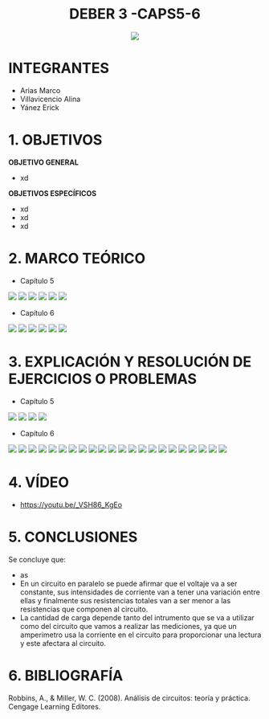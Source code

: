 <div align="center">

# DEBER 3 -CAPS5-6

![](https://github.com/erickyanez1/IMAGENES-DEBER-1/blob/main/espe.png) 

</div>

# **INTEGRANTES**

- Arias Marco
- Villavicencio Alina
- Yánez Erick


# **1. OBJETIVOS**

**OBJETIVO GENERAL**
  - xd
 
 **OBJETIVOS ESPECÍFICOS**
  - xd
  - xd
  - xd

# **2. MARCO TEÓRICO**
- Capítulo 5

![](https://github.com/erickyanez1/DEBER3/blob/main/IMG/map_1_cap5.png)
![](https://github.com/erickyanez1/DEBER3/blob/main/IMG/map_2_cap5.png)
![](https://github.com/erickyanez1/DEBER3/blob/main/IMG/map_3_cap5.png)
![](https://github.com/erickyanez1/DEBER3/blob/main/IMG/map_4_cap5.png)
![](https://github.com/erickyanez1/DEBER3/blob/main/IMG/map_5_cap5.png)
![](https://github.com/erickyanez1/DEBER3/blob/main/IMG/map_6_cap5.png)


- Capítulo 6

![](https://github.com/erickyanez1/DEBER3/blob/main/IMG/MapaCap6_P1.jpg)
![](https://github.com/erickyanez1/DEBER3/blob/main/IMG/MapaCap6_P2.jpg)
![](https://github.com/erickyanez1/DEBER3/blob/main/IMG/MapaCap6_P3.jpg)
![](https://github.com/erickyanez1/DEBER3/blob/main/IMG/MapaCap6_P4.jpg)
![](https://github.com/erickyanez1/DEBER3/blob/main/IMG/MapaCap6_P5.jpg)
![](https://github.com/erickyanez1/DEBER3/blob/main/IMG/MapaCap6_P6.jpg)

# **3. EXPLICACIÓN Y RESOLUCIÓN DE EJERCICIOS O PROBLEMAS**
- Capítulo 5

![](https://github.com/erickyanez1/DEBER3/blob/main/IMG/ejer_33_cap5.png)
![](https://github.com/erickyanez1/DEBER3/blob/main/IMG/ejer_35_cap5.png)
![](https://github.com/erickyanez1/DEBER3/blob/main/IMG/ejer_37_cap5.png)
![](https://github.com/erickyanez1/DEBER3/blob/main/IMG/ejer_39_cap5.png)


- Capítulo 6

![](https://github.com/erickyanez1/DEBER3/blob/main/IMG/ejer_1_cap6.png)
![](https://github.com/erickyanez1/DEBER3/blob/main/IMG/ejer_3_cap6.png)
![](https://github.com/erickyanez1/DEBER3/blob/main/IMG/ejer_5_cap6.png)
![](https://github.com/erickyanez1/DEBER3/blob/main/IMG/ejer_7_cap6.png)
![](https://github.com/erickyanez1/DEBER3/blob/main/IMG/ejer_9_cap6.png)
![](https://github.com/erickyanez1/DEBER3/blob/main/IMG/ejer_11_cap6.png)
![](https://github.com/erickyanez1/DEBER3/blob/main/IMG/ejer_13_cap6.png)
![](https://github.com/erickyanez1/DEBER3/blob/main/IMG/ejer_15_cap6.png)
![](https://github.com/erickyanez1/DEBER3/blob/main/IMG/ejer_17_cap6.png)
![](https://github.com/erickyanez1/DEBER3/blob/main/IMG/ejer_19_cap6.png)
![](https://github.com/erickyanez1/DEBER3/blob/main/IMG/ejer_21_cap6.png)
![](https://github.com/erickyanez1/DEBER3/blob/main/IMG/EjerciciosCap6_P1.jpg)
![](https://github.com/erickyanez1/DEBER3/blob/main/IMG/EjerciciosCap6_P2.jpg)
![](https://github.com/erickyanez1/DEBER3/blob/main/IMG/EjerciciosCap6_P3.jpg)
![](https://github.com/erickyanez1/DEBER3/blob/main/IMG/EjerciciosCap6_P4.jpg)
![](https://github.com/erickyanez1/DEBER3/blob/main/IMG/EjerciciosCap6_P5.jpg)
![](https://github.com/erickyanez1/DEBER3/blob/main/IMG/EjerciciosCap6_P6.jpg)
![](https://github.com/erickyanez1/DEBER3/blob/main/IMG/EjerciciosCap6_P7.jpg)
![](https://github.com/erickyanez1/DEBER3/blob/main/IMG/EjerciciosCap6_P8.jpg)
![](https://github.com/erickyanez1/DEBER3/blob/main/IMG/EjerciciosCap6_P9.jpg)
![](https://github.com/erickyanez1/DEBER3/blob/main/IMG/EjerciciosCap6_P10.jpg)
![](https://github.com/erickyanez1/DEBER3/blob/main/IMG/EjerciciosCap6_P11.jpg)


# **4. VÍDEO**

- https://youtu.be/_VSH86_KgEo

# **5. CONCLUSIONES**

Se concluye que:

- as
- En un circuito en paralelo se puede afirmar que el voltaje va a ser constante, sus intensidades de corriente van a tener una variación entre ellas y finalmente sus resistencias totales van a ser menor a las resistencias que componen al circuito.  
-  La cantidad de carga depende tanto del intrumento que se va a utilizar como del circuito que vamos a realizar las mediciones, ya que un amperimetro usa la corriente en el circuito para proporcionar una lectura y este afectara al circuito.


# **6. BIBLIOGRAFÍA**

Robbins, A., & Miller, W. C. (2008). Análisis de circuitos: teoría y práctica. Cengage Learning Editores.
